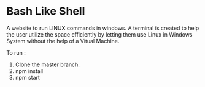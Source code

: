# Bash Like Shell
A website to run LINUX commands in windows. A terminal is created to help the user utilize the space efficiently by letting them use Linux in Windows System without the help of a Vitual Machine. 

To run :
1. Clone the master branch.
2. npm install
3. npm start

